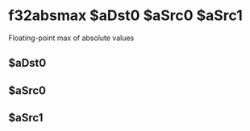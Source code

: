 # f32absmax $aDst0 $aSrc0 $aSrc1

Floating-point max of absolute values


## $aDst0

## $aSrc0

## $aSrc1

